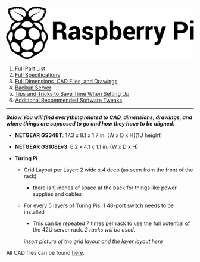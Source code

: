 ![Image of the Black and White Raspberry Pi Foundation Logo](resources/README/pi-logo.png)

1. [Full Part List](part-list.md "Full Part List")
1. [Full Specifications](specs.md "Full Specifications")
1. [Full Dimensions, CAD Files, and Drawings](dimensions.md "Dimensions, 3D models, etc.")
1. [Backup Server](backup-server.md "Backup Server")
5. [Tips and Tricks to Save Time When Setting Up](save-time.md "Time-Saving Tips and Tricks")
6. [Additional Recommended Software Tweaks](tweaks.md "Additional Software Tweaks")
---

***Below You will find everything related to CAD, dimensions, drawings, and where things are supposed to go and how they have to be aligned.***

* **NETGEAR GS348T**: 17.3 x 8.1 x 1.7 in. (W x D x H)(1U height)

* **NETGEAR GS108Ev3**: 6.2 x 4.1 x 1.1 in. (W x D x H)

* **Turing Pi**
  * Grid Layout per Layer: 2 wide x 4 deep (as seen from the front of the rack)
    * there is 9 inches of space at the back for things like power supplies and cables
  * For every 5 layers of Turing Pis, 1 48-port switch needs to be installed
    * This can be repeated 7 times per rack to use the full potential of the 42U server rack. *2 racks will be used.*
    
    *insert picture of the grid layout and the layer layout here*
    
All CAD files can be found [here](resources/dimensions/CAD-Files).
